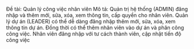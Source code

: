 Đề tài: Quản lý công việc nhân viên
Mô tả:
Quản trị hệ thống (ADMIN) đăng nhập và thêm mới, sửa, xóa, xem thông tin, cấp quyền cho nhân viên.
Quản lý dự án (LEADER) có thể dễ dàng đăng nhập thêm mới, sửa, xóa, xem thông tin dự án. Đồng thời có thể thêm nhân viên vào dự án và phân công công việc.
Nhân viên đăng nhập với tư cách thành viên, cập nhật tiến độ công việc
